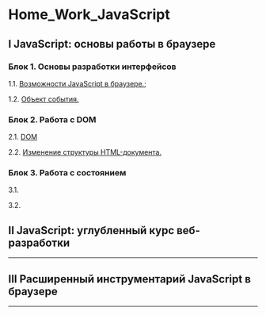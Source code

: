# Home_Work_JavaScript

## I JavaScript: основы работы в браузере

### Блок 1. Основы разработки интерфейсов

1.1. [Возможности JavaScript в браузере.](./1_HW__JavaScript_the_basics_of_working_in_the_browser/1.1_JavaScript_in_the_browser/);

1.2. [Объект события.](./1_HW__JavaScript_the_basics_of_working_in_the_browser/1.2_event_object)

### Блок 2. Работа с DOM

2.1. [DOM](./1_HW__JavaScript_the_basics_of_working_in_the_browser/2.1_DOM)

2.2. [Изменение структуры HTML-документа.](./1_HW__JavaScript_the_basics_of_working_in_the_browser/2.2_Changing_HTML_document_structure)

### Блок 3. Работа с состоянием

3.1. 

3.2. 

## II JavaScript: углубленный курс веб-разработки
___

## III Расширенный инструментарий JavaScript в браузере
___
